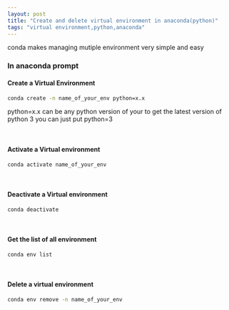 ```yaml
---
layout: post
title: "Create and delete virtual environment in anaconda(python)"
tags: "virtual environment,python,anaconda"
---
```

conda makes managing mutiple environment very simple and easy

### In anaconda prompt 
#### Create a Virtual Environment 
```sh
conda create -n name_of_your_env python=x.x
```
python=x.x can be any python version of your to get the latest version of python 3 you can just put python=3 

<br>

#### Activate a Virtual environment 
```sh
conda activate name_of_your_env
```

<br>

#### Deactivate a Virtual environment 
```sh
conda deactivate
```

<br>

#### Get the list of all environment
```sh
conda env list
```

<br>

#### Delete a virtual environment
```sh
conda env remove -n name_of_your_env
```
